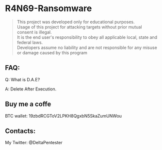 # R4N69-Ransomware
                                                                                              
>This project was developed only for educational purposes.<br>
>Usage of this project for attacking targets without prior mutual consent is illegal.<br>
>It is the end user's responsibility to obey all applicable local, state and federal laws.<br>
>Developers assume no liability and are not responsible for any misuse or damage caused by this program  

<h2>FAQ:</h2>

Q: What is D.A.E?


A: Delete After Execution.


<h2>Buy me a coffe</h2>
BTC wallet: 19zbdRCGToV2LPKH8QgxbN5SkaZumUNWou


<h2>Contacts:</h2>
My Twitter: @DeltaPentester
